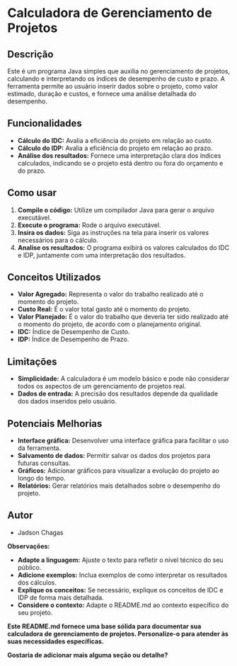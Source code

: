 # Calculadora de Gerenciamento de Projetos

## Descrição

Este é um programa Java simples que auxilia no gerenciamento de projetos, calculando e interpretando os índices de desempenho de custo e prazo. A ferramenta permite ao usuário inserir dados sobre o projeto, como valor estimado, duração e custos, e fornece uma análise detalhada do desempenho.

## Funcionalidades

* **Cálculo do IDC:** Avalia a eficiência do projeto em relação ao custo.
* **Cálculo do IDP:** Avalia a eficiência do projeto em relação ao prazo.
* **Análise dos resultados:** Fornece uma interpretação clara dos índices calculados, indicando se o projeto está dentro ou fora do orçamento e do prazo.

## Como usar

1. **Compile o código:** Utilize um compilador Java para gerar o arquivo executável.
2. **Execute o programa:** Rode o arquivo executável.
3. **Insira os dados:** Siga as instruções na tela para inserir os valores necessários para o cálculo.
4. **Analise os resultados:** O programa exibirá os valores calculados do IDC e IDP, juntamente com uma interpretação dos resultados.

## Conceitos Utilizados

* **Valor Agregado:** Representa o valor do trabalho realizado até o momento do projeto.
* **Custo Real:** É o valor total gasto até o momento do projeto.
* **Valor Planejado:** É o valor do trabalho que deveria ter sido realizado até o momento do projeto, de acordo com o planejamento original.
* **IDC:** Índice de Desempenho de Custo.
* **IDP:** Índice de Desempenho de Prazo.

## Limitações

* **Simplicidade:** A calculadora é um modelo básico e pode não considerar todos os aspectos de um gerenciamento de projetos real.
* **Dados de entrada:** A precisão dos resultados depende da qualidade dos dados inseridos pelo usuário.

## Potenciais Melhorias

* **Interface gráfica:** Desenvolver uma interface gráfica para facilitar o uso da ferramenta.
* **Salvamento de dados:** Permitir salvar os dados dos projetos para futuras consultas.
* **Gráficos:** Adicionar gráficos para visualizar a evolução do projeto ao longo do tempo.
* **Relatórios:** Gerar relatórios mais detalhados sobre o desempenho do projeto.

## Autor

* Jadson Chagas

**Observações:**

* **Adapte a linguagem:** Ajuste o texto para refletir o nível técnico do seu público.
* **Adicione exemplos:** Inclua exemplos de como interpretar os resultados dos cálculos.
* **Explique os conceitos:** Se necessário, explique os conceitos de IDC e IDP de forma mais detalhada.
* **Considere o contexto:** Adapte o README.md ao contexto específico do seu projeto.

**Este README.md fornece uma base sólida para documentar sua calculadora de gerenciamento de projetos. Personalize-o para atender às suas necessidades específicas.**

**Gostaria de adicionar mais alguma seção ou detalhe?**

